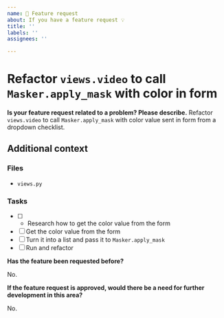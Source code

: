```yaml
---
name: 🚀 Feature request
about: If you have a feature request 💡
title: ''
labels: ''
assignees: ''

---
```


# Refactor `views.video` to call `Masker.apply_mask` with color in form

**Is your feature request related to a problem? Please describe.**
Refactor `views.video` to call `Masker.apply_mask` with color value sent in form from a dropdown checklist.

## Additional context

### Files

- `views.py`

### Tasks

- [ ] - Research how to get the color value from the form
- [ ] Get the color value from the form
- [ ] Turn it into a list and pass it to `Masker.apply_mask`
- [ ] Run and refactor

**Has the feature been requested before?**

No.

**If the feature request is approved, would there be a need for further development in this area?**

No.
